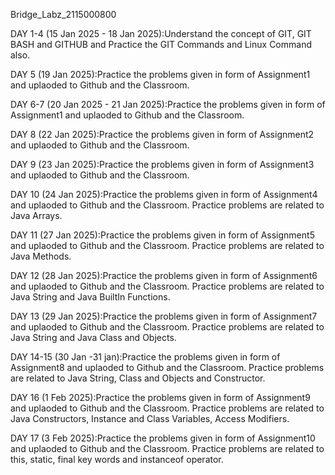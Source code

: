 Bridge_Labz_2115000800

DAY 1-4 (15 Jan 2025 - 18 Jan 2025):Understand the concept of GIT, GIT BASH and GITHUB and Practice the GIT Commands and Linux Command also.

DAY 5 (19 Jan 2025):Practice the problems given in form of Assignment1 and uplaoded to Github and the Classroom.

DAY 6-7 (20 Jan 2025 - 21 Jan 2025):Practice the problems given in form of Assignment1 and uplaoded to Github and the Classroom.

DAY 8 (22 Jan 2025):Practice the problems given in form of Assignment2 and uplaoded to Github and the Classroom.

DAY 9 (23 Jan 2025):Practice the problems given in form of Assignment3 and uplaoded to Github and the Classroom.

DAY 10 (24 Jan 2025):Practice the problems given in form of Assignment4 and uplaoded to Github and the Classroom. Practice problems are related to Java Arrays.

DAY 11 (27 Jan 2025):Practice the problems given in form of Assignment5 and uplaoded to Github and the Classroom. Practice problems are related to Java Methods.

DAY 12 (28 Jan 2025):Practice the problems given in form of Assignment6 and uplaoded to Github and the Classroom. Practice problems are related to Java String and Java BuiltIn Functions.

DAY 13 (29 Jan 2025):Practice the problems given in form of Assignment7 and uplaoded to Github and the Classroom. Practice problems are related to Java String and Java Class and Objects.

DAY 14-15 (30 Jan -31 jan):Practice the problems given in form of Assignment8 and uplaoded to Github and the Classroom. Practice problems are related to Java String, Class and Objects and Constructor.

DAY 16 (1 Feb 2025):Practice the problems given in form of Assignment9 and uplaoded to Github and the Classroom. Practice problems are related to Java Constructors, Instance and Class Variables, Access Modifiers.

DAY 17 (3 Feb 2025):Practice the problems given in form of Assignment10 and uplaoded to Github and the Classroom. Practice problems are related to this, static, final key words and instanceof operator.
